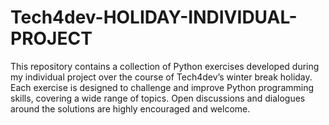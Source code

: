 # Tech4dev-HOLIDAY-INDIVIDUAL-PROJECT
This repository contains a collection of Python exercises developed during my individual project over the course of Tech4dev’s winter break holiday. Each exercise is designed to challenge and improve Python programming skills, covering a wide range of topics. Open discussions and dialogues around the solutions are highly encouraged and welcome.
